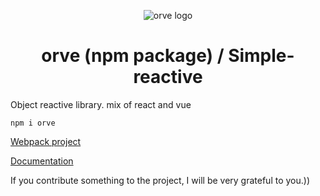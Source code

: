 <p align="center"><img src="https://i.ibb.co/5cYvr0k/logo.png" alt="orve logo"></p>
<h1 align="center">orve (npm package) / Simple-reactive</h1>

Оbject reactive library. mix of react and vue

```
npm i orve
```

<a href="https://github.com/Destrokhen-main/simple-reactive-cli" target="_blank">Webpack project</a>

<a href="https://github.com/Destrokhen-main/Simple-Reactive-doc" target="_blank">Documentation</a>

If you contribute something to the project, I will be very grateful to you.))

